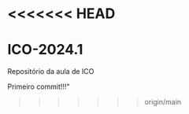 <<<<<<< HEAD
=======
# ICO-2024.1
Repositório da aula de ICO

Primeiro commit!!!"
>>>>>>> origin/main
